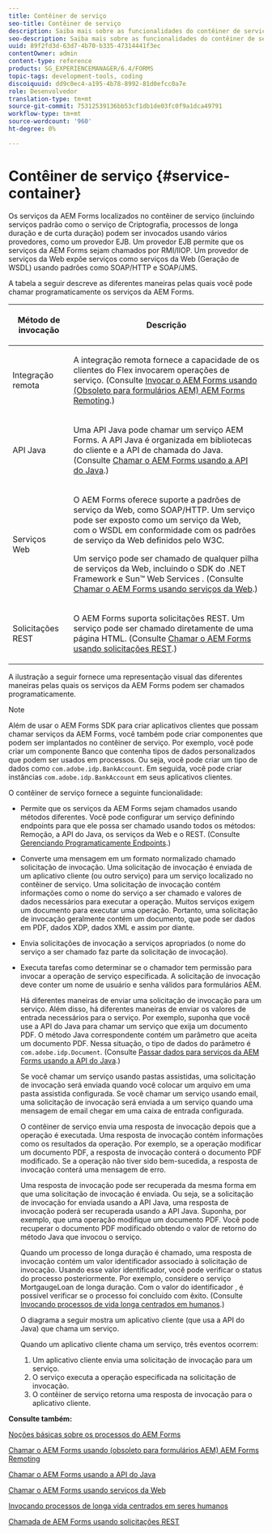 ```yaml
---
title: Contêiner de serviço
seo-title: Contêiner de serviço
description: Saiba mais sobre as funcionalidades do contêiner de serviço. Além disso, o artigo também descreve as diferentes maneiras pelas quais você pode chamar programaticamente os serviços da AEM Forms.
seo-description: Saiba mais sobre as funcionalidades do contêiner de serviço. Além disso, o artigo também descreve as diferentes maneiras pelas quais você pode chamar programaticamente os serviços da AEM Forms.
uuid: 89f2fd3d-63d7-4b70-b335-47314441f3ec
contentOwner: admin
content-type: reference
products: SG_EXPERIENCEMANAGER/6.4/FORMS
topic-tags: development-tools, coding
discoiquuid: dd9c0ec4-a195-4b78-8992-81d0efcc0a7e
role: Desenvolvedor
translation-type: tm+mt
source-git-commit: 75312539136bb53cf1db1de03fc0f9a1dca49791
workflow-type: tm+mt
source-wordcount: '960'
ht-degree: 0%

---
```



# Contêiner de serviço {#service-container}

Os serviços da AEM Forms localizados no contêiner de serviço (incluindo serviços padrão como o serviço de Criptografia, processos de longa duração e de curta duração) podem ser invocados usando vários provedores, como um provedor EJB. Um provedor EJB permite que os serviços da AEM Forms sejam chamados por RMI/IIOP. Um provedor de serviços da Web expõe serviços como serviços da Web (Geração de WSDL) usando padrões como SOAP/HTTP e SOAP/JMS.

A tabela a seguir descreve as diferentes maneiras pelas quais você pode chamar programaticamente os serviços da AEM Forms.

<table>
 <thead>
  <tr>
   <th><p>Método de invocação</p></th> 
   <th><p>Descrição</p></th> 
  </tr> 
 </thead> 
 <tbody>
  <tr>
   <td><p>Integração remota</p></td> 
   <td><p>A integração remota fornece a capacidade de os clientes do Flex invocarem operações de serviço. (Consulte <a href="/help/forms/developing/invoking-aem-forms-using-remoting.md#invoking-aem-forms-using-remoting">Invocar o AEM Forms usando (Obsoleto para formulários AEM) AEM Forms Remoting</a>.)</p></td> 
  </tr> 
  <tr>
   <td><p>API Java</p></td> 
   <td><p>Uma API Java pode chamar um serviço AEM Forms. A API Java é organizada em bibliotecas do cliente e a API de chamada do Java. (Consulte <a href="/help/forms/developing/invoking-aem-forms-using-java.md#invoking-aem-forms-using-the-java-api">Chamar o AEM Forms usando a API do Java</a>.)</p></td> 
  </tr> 
  <tr>
   <td><p>Serviços Web</p></td> 
   <td><p>O AEM Forms oferece suporte a padrões de serviço da Web, como SOAP/HTTP. Um serviço pode ser exposto como um serviço da Web, com o WSDL em conformidade com os padrões de serviço da Web definidos pelo W3C.</p><p>Um serviço pode ser chamado de qualquer pilha de serviços da Web, incluindo o SDK do .NET Framework e Sun™ Web Services . (Consulte <a href="/help/forms/developing/invoking-aem-forms-using-web.md#invoking-aem-forms-using-web-services">Chamar o AEM Forms usando serviços da Web</a>.)</p></td> 
  </tr> 
  <tr>
   <td><p>Solicitações REST</p></td> 
   <td><p>O AEM Forms suporta solicitações REST. Um serviço pode ser chamado diretamente de uma página HTML. (Consulte <a href="/help/forms/developing/invoking-aem-forms-using-rest.md#invoking-aem-forms-using-rest-requests">Chamar o AEM Forms usando solicitações REST</a>.)</p></td> 
  </tr> 
 </tbody> 
</table>

A ilustração a seguir fornece uma representação visual das diferentes maneiras pelas quais os serviços da AEM Forms podem ser chamados programaticamente.

>[!NOTE]
>
>Além de usar o AEM Forms SDK para criar aplicativos clientes que possam chamar serviços da AEM Forms, você também pode criar componentes que podem ser implantados no contêiner de serviço. Por exemplo, você pode criar um componente Banco que contenha tipos de dados personalizados que podem ser usados em processos. Ou seja, você pode criar um tipo de dados como `com.adobe.idp.BankAccount`. Em seguida, você pode criar instâncias `com.adobe.idp.BankAccount` em seus aplicativos clientes.

O contêiner de serviço fornece a seguinte funcionalidade:

* Permite que os serviços da AEM Forms sejam chamados usando métodos diferentes. Você pode configurar um serviço definindo endpoints para que ele possa ser chamado usando todos os métodos: Remoção, a API do Java, os serviços da Web e o REST. (Consulte [Gerenciando Programaticamente Endpoints](/help/forms/developing/programmatically-endpoints.md#programmatically-managing-endpoints).)
* Converte uma mensagem em um formato normalizado chamado solicitação de invocação. Uma solicitação de invocação é enviada de um aplicativo cliente (ou outro serviço) para um serviço localizado no contêiner de serviço. Uma solicitação de invocação contém informações como o nome do serviço a ser chamado e valores de dados necessários para executar a operação. Muitos serviços exigem um documento para executar uma operação. Portanto, uma solicitação de invocação geralmente contém um documento, que pode ser dados em PDF, dados XDP, dados XML e assim por diante.
* Envia solicitações de invocação a serviços apropriados (o nome do serviço a ser chamado faz parte da solicitação de invocação).
* Executa tarefas como determinar se o chamador tem permissão para invocar a operação de serviço especificada. A solicitação de invocação deve conter um nome de usuário e senha válidos para formulários AEM.

   Há diferentes maneiras de enviar uma solicitação de invocação para um serviço. Além disso, há diferentes maneiras de enviar os valores de entrada necessários para o serviço. Por exemplo, suponha que você use a API do Java para chamar um serviço que exija um documento PDF. O método Java correspondente contém um parâmetro que aceita um documento PDF. Nessa situação, o tipo de dados do parâmetro é `com.adobe.idp.Document`. (Consulte [Passar dados para serviços da AEM Forms usando a API do Java](/help/forms/developing/invoking-aem-forms-using-java.md#passing-data-to-aem-forms-services-using-the-java-api).)

   Se você chamar um serviço usando pastas assistidas, uma solicitação de invocação será enviada quando você colocar um arquivo em uma pasta assistida configurada. Se você chamar um serviço usando email, uma solicitação de invocação será enviada a um serviço quando uma mensagem de email chegar em uma caixa de entrada configurada.

   O contêiner de serviço envia uma resposta de invocação depois que a operação é executada. Uma resposta de invocação contém informações como os resultados da operação. Por exemplo, se a operação modificar um documento PDF, a resposta de invocação conterá o documento PDF modificado. Se a operação não tiver sido bem-sucedida, a resposta de invocação conterá uma mensagem de erro.

   Uma resposta de invocação pode ser recuperada da mesma forma em que uma solicitação de invocação é enviada. Ou seja, se a solicitação de invocação for enviada usando a API Java, uma resposta de invocação poderá ser recuperada usando a API Java. Suponha, por exemplo, que uma operação modifique um documento PDF. Você pode recuperar o documento PDF modificado obtendo o valor de retorno do método Java que invocou o serviço.

   Quando um processo de longa duração é chamado, uma resposta de invocação contém um valor identificador associado à solicitação de invocação. Usando esse valor identificador, você pode verificar o status do processo posteriormente. Por exemplo, considere o serviço MortgaugeLoan de longa duração. Com o valor do identificador , é possível verificar se o processo foi concluído com êxito. (Consulte [Invocando processos de vida longa centrados em humanos](/help/forms/developing/invoking-human-centric-long-lived.md#invoking-human-centric-long-lived-processes).)

   O diagrama a seguir mostra um aplicativo cliente (que usa a API do Java) que chama um serviço.

   Quando um aplicativo cliente chama um serviço, três eventos ocorrem:

   1. Um aplicativo cliente envia uma solicitação de invocação para um serviço.
   1. O serviço executa a operação especificada na solicitação de invocação.
   1. O contêiner de serviço retorna uma resposta de invocação para o aplicativo cliente.

**Consulte também:**

[Noções básicas sobre os processos do AEM Forms](/help/forms/developing/aem-forms-processes.md#understanding-aem-forms-processes)

[Chamar o AEM Forms usando (obsoleto para formulários AEM) AEM Forms Remoting](/help/forms/developing/invoking-aem-forms-using-remoting.md#invoking-aem-forms-using-remoting)

[Chamar o AEM Forms usando a API do Java](/help/forms/developing/invoking-aem-forms-using-java.md#invoking-aem-forms-using-the-java-api)

[Chamar o AEM Forms usando serviços da Web](/help/forms/developing/invoking-aem-forms-using-web.md#invoking-aem-forms-using-web-services)

[Invocando processos de longa vida centrados em seres humanos](/help/forms/developing/invoking-human-centric-long-lived.md#invoking-human-centric-long-lived-processes)

[Chamada de AEM Forms usando solicitações REST](/help/forms/developing/invoking-aem-forms-using-rest.md#invoking-aem-forms-using-rest-requests)
